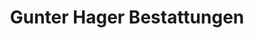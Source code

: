 ---
title: "Gunter Hager Bestattungen"
url: /stutensee/gunter-hager-bestattungen/
shop: Bestattungen
---